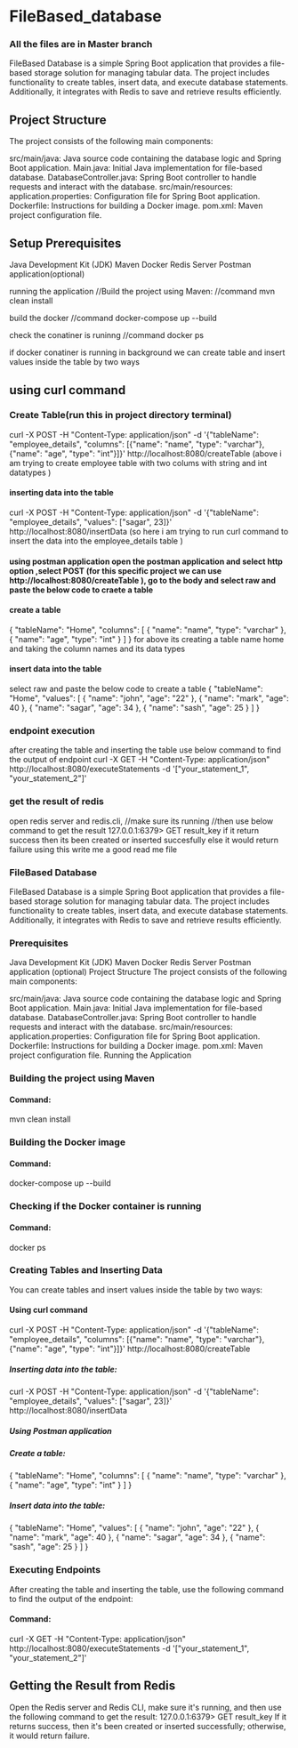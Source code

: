 # FileBased_database
### All the files are in Master branch
FileBased Database is a simple Spring Boot application that provides a file-based storage solution for managing tabular data. The project includes functionality to create tables, insert data, and execute database statements. Additionally, it integrates with Redis to save and retrieve results efficiently.

## Project Structure
The project consists of the following main components:

src/main/java: Java source code containing the database logic and Spring Boot application. Main.java: Initial Java implementation for file-based database. DatabaseController.java: Spring Boot controller to handle requests and interact with the database. src/main/resources: application.properties: Configuration file for Spring Boot application. Dockerfile: Instructions for building a Docker image. pom.xml: Maven project configuration file.

## Setup Prerequisites
Java Development Kit (JDK) Maven Docker Redis Server Postman application(optional)

running the application
//Build the project using Maven: //command mvn clean install

build the docker
//command docker-compose up --build

check the conatiner is runinng
//command docker ps

if docker conatiner is running in background
we can create table and insert values inside the table by two ways

## using curl command
### Create Table(run this in project directory terminal)
curl -X POST -H "Content-Type: application/json" -d '{"tableName": "employee_details", "columns": [{"name": "name", "type": "varchar"}, {"name": "age", "type": "int"}]}' http://localhost:8080/createTable (above i am trying to create employee table with two colums with string and int datatypes )

#### inserting data into the table
curl -X POST -H "Content-Type: application/json" -d '{"tableName": "employee_details", "values": ["sagar", 23]}' http://localhost:8080/insertData (so here i am trying to run curl command to insert the data into the employee_details table )

#### using postman application open the postman application and select http option ,select POST (for this specific project we can use http://localhost:8080/createTable ), go to the body and select raw and paste the below code to craete a table
#### create a table
{ "tableName": "Home", "columns": [ { "name": "name", "type": "varchar" }, { "name": "age", "type": "int" } ] } for above its creating a table name home and taking the column names and its data types

#### insert data into the table
select raw and paste the below code to create a table { "tableName": "Home", "values": [ { "name": "john", "age": "22" }, { "name": "mark", "age": 40 }, { "name": "sagar", "age": 34 }, { "name": "sash", "age": 25 } ] }

### endpoint execution
after creating the table and inserting the table use below command to find the output of endpoint curl -X GET -H "Content-Type: application/json" http://localhost:8080/executeStatements -d '["your_statement_1", "your_statement_2"]'

### get the result of redis
open redis server and redis.cli, //make sure its running //then use below command to get the result 127.0.0.1:6379> GET result_key if it return success then its been created or inserted succesfully else it would return failure using this write me a good read me file


### FileBased Database
FileBased Database is a simple Spring Boot application that provides a file-based storage solution for managing tabular data. The project includes functionality to create tables, insert data, and execute database statements. Additionally, it integrates with Redis to save and retrieve results efficiently.

### Prerequisites
Java Development Kit (JDK)
Maven
Docker
Redis Server
Postman application (optional)
Project Structure
The project consists of the following main components:

src/main/java: Java source code containing the database logic and Spring Boot application.
Main.java: Initial Java implementation for file-based database.
DatabaseController.java: Spring Boot controller to handle requests and interact with the database.
src/main/resources:
application.properties: Configuration file for Spring Boot application.
Dockerfile: Instructions for building a Docker image.
pom.xml: Maven project configuration file.
Running the Application
### Building the project using Maven
#### Command:
mvn clean install
### Building the Docker image
#### Command:
docker-compose up --build
### Checking if the Docker container is running
#### Command:
docker ps

### Creating Tables and Inserting Data
You can create tables and insert values inside the table by two ways:

#### Using curl command

curl -X POST -H "Content-Type: application/json" -d '{"tableName": "employee_details", "columns": [{"name": "name", "type": "varchar"}, {"name": "age", "type": "int"}]}' http://localhost:8080/createTable

##### Inserting data into the table:
curl -X POST -H "Content-Type: application/json" -d '{"tableName": "employee_details", "values": ["sagar", 23]}' http://localhost:8080/insertData

##### Using Postman application
##### Create a table:
{
  "tableName": "Home",
  "columns": [
    { "name": "name", "type": "varchar" },
    { "name": "age", "type": "int" }
  ]
}
##### Insert data into the table:
{
  "tableName": "Home",
  "values": [
    { "name": "john", "age": "22" },
    { "name": "mark", "age": 40 },
    { "name": "sagar", "age": 34 },
    { "name": "sash", "age": 25 }
  ]
}
### Executing Endpoints
After creating the table and inserting the table, use the following command to find the output of the endpoint:
#### Command:

curl -X GET -H "Content-Type: application/json" http://localhost:8080/executeStatements -d '["your_statement_1", "your_statement_2"]'
## Getting the Result from Redis
Open the Redis server and Redis CLI, make sure it's running, and then use the following command to get the result:
127.0.0.1:6379> GET result_key
If it returns success, then it's been created or inserted successfully; otherwise, it would return failure.
